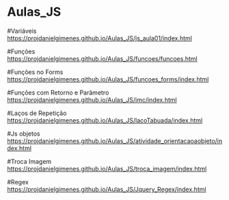 # Aulas_JS

#Variáveis
https://projdanielgimenes.github.io/Aulas_JS/js_aula01/index.html

#Funções
https://projdanielgimenes.github.io/Aulas_JS/funcoes/funcoes.html

#Funções no Forms
https://projdanielgimenes.github.io/Aulas_JS/funcoes_forms/index.html

#Funções com Retorno e Parâmetro
https://projdanielgimenes.github.io/Aulas_JS/imc/index.html

#Laços de Repetição
https://projdanielgimenes.github.io/Aulas_JS/lacoTabuada/index.html

#Js objetos
https://projdanielgimenes.github.io/Aulas_JS/atividade_orientacaoaobjeto/index.html

#Troca Imagem
https://projdanielgimenes.github.io/Aulas_JS/troca_imagem/index.html

#Regex
https://projdanielgimenes.github.io/Aulas_JS/Jquery_Regex/index.html



